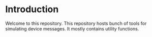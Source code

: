 # Introduction

Welcome to this repository. This repository hosts bunch of tools for simulating device messages.
It mostly contains utility functions.